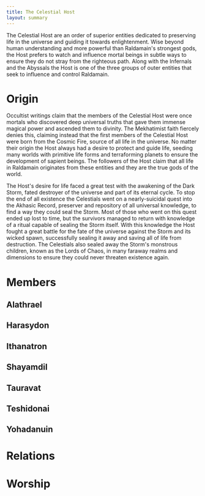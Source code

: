 ```yaml
---
title: The Celestial Host
layout: summary
---
```


The Celestial Host are an order of superior entities dedicated to preserving life in the universe and guiding it towards enlightenment. Wise beyond human understanding and more powerful than Raldamain's strongest gods, the Host prefers to watch and influence mortal beings in subtle ways to ensure they do not stray from the righteous path. Along with the Infernals and the Abyssals the Host is one of the three groups of outer entities that seek to influence and control Raldamain.

# Origin

Occultist writings claim that the members of the Celestial Host were once mortals who discovered deep universal truths that gave them immense magical power and ascended them to divinity. The Mekhatimist faith fiercely denies this, claiming instead that the first members of the Celestial Host were born from the Cosmic Fire, source of all life in the universe. No matter their origin the Host always had a desire to protect and guide life, seeding many worlds with primitive life forms and terraforming planets to ensure the development of sapient beings. The followers of the Host claim that all life in Raldamain originates from these entities and they are the true gods of the world.

The Host's desire for life faced a great test with the awakening of the Dark Storm, fated destroyer of the universe and part of its eternal cycle. To stop the end of all existence the Celestials went on a nearly-suicidal quest into the Akhasic Record, preserver and repository of all universal knowledge, to find a way they could seal the Storm. Most of those who went on this quest ended up lost to time, but the survivors managed to return with knowledge of a ritual capable of sealing the Storm itself. With this knowledge the Host fought a great battle for the fate of the universe against the Storm and its wicked spawn, successfully sealing it away and saving all of life from destruction. The Celestials also sealed away the Storm's monstrous children, known as the Lords of Chaos, in many faraway realms and dimensions to ensure they could never threaten existence again.



# Members

## Alathrael

## Harasydon

## Ithanatron

## Shayamdil

## Tauravat

## Teshidonai

## Yohadanuin



# Relations 



# Worship
